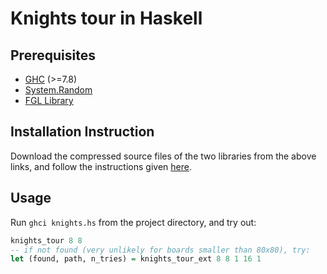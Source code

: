 # Knights tour in Haskell

## Prerequisites

* [GHC](https://www.haskell.org/ghc/) (>=7.8)
* [System.Random](http://hackage.haskell.org/package/random)
* [FGL Library](http://hackage.haskell.org/package/fgl)

## Installation Instruction

Download the compressed source files of the two libraries from the above links, and follow the
instructions given [here](https://wiki.haskell.org/Cabal/How_to_install_a_Cabal_package).

## Usage

Run `ghci knights.hs` from the project directory, and try out:

```haskell
knights_tour 8 8
-- if not found (very unlikely for boards smaller than 80x80), try:
let (found, path, n_tries) = knights_tour_ext 8 8 1 16 1
```
